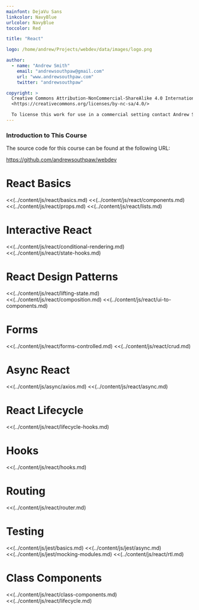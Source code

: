 ```yaml
---
mainfont: DejaVu Sans
linkcolor: NavyBlue
urlcolor: NavyBlue
toccolor: Red

title: "React"

logo: /home/andrew/Projects/webdev/data/images/logo.png

author:
  - name: "Andrew Smith"
    email: "andrewsouthpaw@gmail.com"
    url: "www.andrewsouthpaw.com"
    twitter: "andrewsouthpaw"

copyright: >
  Creative Commons Attribution-NonCommercial-ShareAlike 4.0 International Public License:
  <https://creativecommons.org/licenses/by-nc-sa/4.0/>

  To license this work for use in a commercial setting contact Andrew Smith
---
```


### Introduction to This Course

The source code for this course can be found at the following URL:

<https://github.com/andrewsouthpaw/webdev>

# React Basics

<<(../content/js/react/basics.md)
<<(../content/js/react/components.md)
<<(../content/js/react/props.md)
<<(../content/js/react/lists.md)

# Interactive React

<<(../content/js/react/conditional-rendering.md)
<<(../content/js/react/state-hooks.md)

# React Design Patterns

<<(../content/js/react/lifting-state.md)
<<(../content/js/react/composition.md)
<<(../content/js/react/ui-to-components.md)

# Forms

<<(../content/js/react/forms-controlled.md)
<<(../content/js/react/crud.md)

# Async React

<<(../content/js/async/axios.md)
<<(../content/js/react/async.md)

# React Lifecycle

<<(../content/js/react/lifecycle-hooks.md)

# Hooks

<<(../content/js/react/hooks.md)

# Routing

<<(../content/js/react/router.md)

# Testing

<<(../content/js/jest/basics.md)
<<(../content/js/jest/async.md)
<<(../content/js/jest/mocking-modules.md)
<<(../content/js/react/rtl.md)

# Class Components

<<(../content/js/react/class-components.md)
<<(../content/js/react/lifecycle.md)

